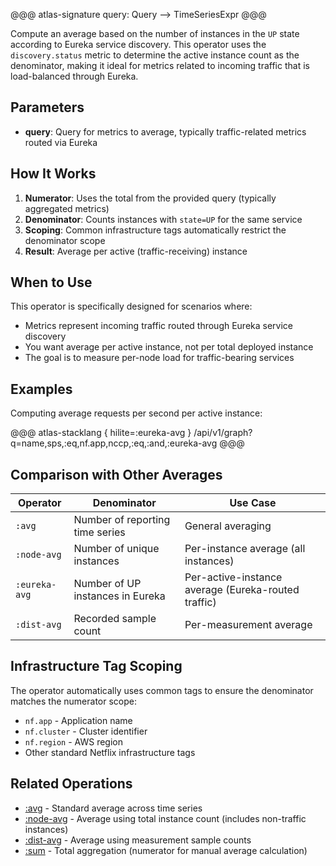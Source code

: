 @@@ atlas-signature
query: Query
-->
TimeSeriesExpr
@@@

Compute an average based on the number of instances in the `UP` state according to Eureka service
discovery. This operator uses the `discovery.status` metric to determine the active instance count
as the denominator, making it ideal for metrics related to incoming traffic that is load-balanced
through Eureka.

## Parameters

* **query**: Query for metrics to average, typically traffic-related metrics routed via Eureka

## How It Works

1. **Numerator**: Uses the total from the provided query (typically aggregated metrics)
2. **Denominator**: Counts instances with `state=UP` for the same service
3. **Scoping**: Common infrastructure tags automatically restrict the denominator scope
4. **Result**: Average per active (traffic-receiving) instance

## When to Use

This operator is specifically designed for scenarios where:
- Metrics represent incoming traffic routed through Eureka service discovery
- You want average per active instance, not per total deployed instance
- The goal is to measure per-node load for traffic-bearing services

## Examples

Computing average requests per second per active instance:

@@@ atlas-stacklang { hilite=:eureka-avg }
/api/v1/graph?q=name,sps,:eq,nf.app,nccp,:eq,:and,:eureka-avg
@@@

## Comparison with Other Averages

| Operator | Denominator | Use Case |
|----------|-------------|----------|
| `:avg` | Number of reporting time series | General averaging |
| `:node-avg` | Number of unique instances | Per-instance average (all instances) |
| `:eureka-avg` | Number of UP instances in Eureka | Per-active-instance average (Eureka-routed traffic) |
| `:dist-avg` | Recorded sample count | Per-measurement average |

## Infrastructure Tag Scoping

The operator automatically uses common tags to ensure the denominator matches the numerator scope:
- `nf.app` - Application name
- `nf.cluster` - Cluster identifier
- `nf.region` - AWS region
- Other standard Netflix infrastructure tags

## Related Operations

* [:avg](avg.md) - Standard average across time series
* [:node-avg](node-avg.md) - Average using total instance count (includes non-traffic instances)
* [:dist-avg](dist-avg.md) - Average using measurement sample counts
* [:sum](sum.md) - Total aggregation (numerator for manual average calculation)
